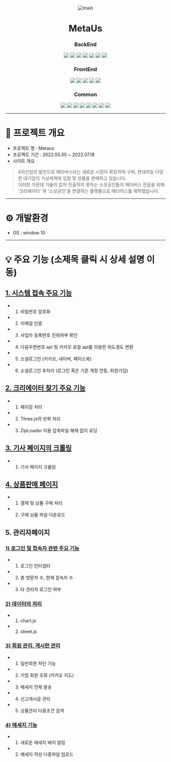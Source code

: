 <div align="center">   
   
![main](https://user-images.githubusercontent.com/99188096/179883903-fdd85678-fcef-4b9d-9b6b-d947724753ce.gif)


# MetaUs
   
### BackEnd   
<img src="https://img.shields.io/badge/Java-007396?style=for-the-badge&logo=Java&logoColor=white"/></a>
<img src="https://img.shields.io/badge/Jstl-007396?style=for-the-badge&logo=jstl&logoColor=white"/></a>
<img src="https://img.shields.io/badge/Oracle-red?style=for-the-badge&logo=oracle&logoColor=white"/></a>
<img src="https://img.shields.io/badge/SqlDeveloper-548294?style=for-the-badge&logo=sqldeveloper&logoColor=white"/></a>
<img src="https://img.shields.io/badge/MyBatis-black?style=for-the-badge&logo=bybatis&logoColor=white"/></a>
<img src="https://img.shields.io/badge/Tomcat-F8DC75?style=for-the-badge&logo=apachetomcat&logoColor=black"/></a>
<img src="https://img.shields.io/badge/Spring-6DB33F?style=for-the-badge&logo=Spring&logoColor=white"/></a>   
### FrontEnd   
<img src="https://img.shields.io/badge/Html5-E34F26?style=for-the-badge&logo=Html5&logoColor=white"/></a>
<img src="https://img.shields.io/badge/CSS3-1572B6?style=for-the-badge&logo=CSS3&logoColor=white"/></a>
<img src="https://img.shields.io/badge/JavaScript-F7DF1E?style=for-the-badge&logo=javascript&logoColor=black"/></a>
<img src="https://img.shields.io/badge/jQuery-0769AD?style=for-the-badge&logo=jquery&logoColor=white"/></a>
<img src="https://img.shields.io/badge/Bootstrap-7952B3?style=for-the-badge&logo=bootstrap&logoColor=white"/></a>   
### Common   
<img src="https://img.shields.io/badge/kakao-FFCD00?style=for-the-badge&logo=kakao&logoColor=black"/></a>
<img src="https://img.shields.io/badge/naver-03C75A?style=for-the-badge&logo=naver&logoColor=white"/></a>
<img src="https://img.shields.io/badge/facebook-1877F2?style=for-the-badge&logo=facebook&logoColor=white"/></a>
<img src="https://img.shields.io/badge/Three.js-000000?style=for-the-badge&logo=Three.js&logoColor=white"/></a>
<img src="https://img.shields.io/badge/chart.js-FF6384?style=for-the-badge&logo=chart.js&logoColor=white"/></a>
<img src="https://img.shields.io/badge/sheet.js-007396?style=for-the-badge&logo=Java&logoColor=white"/></a>
<img src="https://img.shields.io/badge/DATA.go.kr-007396?style=for-the-badge&logo=Java&logoColor=white"/></a>
<img src="https://img.shields.io/badge/iamport-007396?style=for-the-badge&logo=Java&logoColor=white"/></a>



</div>

***
# 📌 프로젝트 개요

- 프로젝트 명 : Metaus
- 프로젝트 기간 : 2022.05.30 ~ 2022.07.18
- 사이트 개요   
> 4차산업의 발전으로 메타버스라는 새로운 시장이 확장하며 구찌, 현대차등 다양한 대기업이 가상세계에 입점 및 상품을 판매하고 있습니다.   
> 이러한 가운데 기술이 없어 진출하지 못하는 소상공인들의 메타버스 진출을 위해 '크리에이터' 와 '소상공인'을 연결하는 플랫폼으로 메타어스를 제작했습니다.   



   
***
# :gear: 개발환경   

- OS : window 10

***
# :bulb: 주요 기능 (소제목 클릭 시 상세 설명 이동)

## [1. 시스템 접속 주요 기능](https://github.com/KimJinoook/metaus/blob/main/%EC%A3%BC%EC%9A%94%EA%B8%B0%EB%8A%A5%EC%84%A4%EB%AA%85/systemConnect.md)   
   - 1. 비밀번호 암호화
   - 2. 이메일 인증
   - 3. 사업자 등록번호 진위여부 확인
   - 4. 다음우편번호 api 및 카카오 로컬 api를 이용한 위도경도 변환
   - 5. 소셜로그인 (카카오, 네이버, 페이스북)
   - 6. 소셜로그인 후처리 (로그인 혹은 기존 계정 연동, 회원가입)   
   
## [2. 크리에이터 찾기 주요 기능](https://github.com/KimJinoook/metaus/blob/main/%EC%A3%BC%EC%9A%94%EA%B8%B0%EB%8A%A5%EC%84%A4%EB%AA%85/findCreate.md)   
   - 1. 페이징 처리
   - 2. Three.js의 반복 처리
   - 3. ZipLoader 이용 압축파일 해제 없이 로딩   

## [3. 기사 페이지의 크롤링](https://github.com/KimJinoook/metaus/blob/main/%EC%A3%BC%EC%9A%94%EA%B8%B0%EB%8A%A5%EC%84%A4%EB%AA%85/newsCrawling.md)   
   - 1. 기사 페이지 크롤링   

## [4. 상품판매 페이지](https://github.com/KimJinoook/metaus/blob/main/%EC%A3%BC%EC%9A%94%EA%B8%B0%EB%8A%A5%EC%84%A4%EB%AA%85/pay.md)
   - 1. 결제 및 상품 구매 처리
   - 2. 구매 상품 파일 다운로드   


## 5. 관리자페이지
### [1) 로그인 및 접속자 관련 주요 기능](https://github.com/KimJinoook/metaus/blob/main/%EC%A3%BC%EC%9A%94%EA%B8%B0%EB%8A%A5%EC%84%A4%EB%AA%85/managerLogin.md)
   - 1. 로그인 인터셉터
   - 2. 총 방문자 수, 현재 접속자 수
   - 3. 타 관리자 로그인 여부   

### [2) 데이터의 처리](https://github.com/KimJinoook/metaus/blob/main/%EC%A3%BC%EC%9A%94%EA%B8%B0%EB%8A%A5%EC%84%A4%EB%AA%85/managerData.md)
   - 1. chart.js
   - 2. sheet.js   

### [3) 회원 관리, 게시판 관리](https://github.com/KimJinoook/metaus/blob/main/%EC%A3%BC%EC%9A%94%EA%B8%B0%EB%8A%A5%EC%84%A4%EB%AA%85/managerManage.md)
   - 1. 일반회원 차단 기능
   - 2. 기업 회원 조회 (카카오 지도)
   - 3. 메세지 전체 발송
   - 4. 신고게시글 관리   
   - 5. 상품관리 다중조건 검색   

### [4) 메세지 기능](https://github.com/KimJinoook/metaus/blob/main/%EC%A3%BC%EC%9A%94%EA%B8%B0%EB%8A%A5%EC%84%A4%EB%AA%85/managerMessage.md)   
   - 1. 새로운 메세지 배지 알림
   - 2. 메세지 작성 다중파일 업로드


